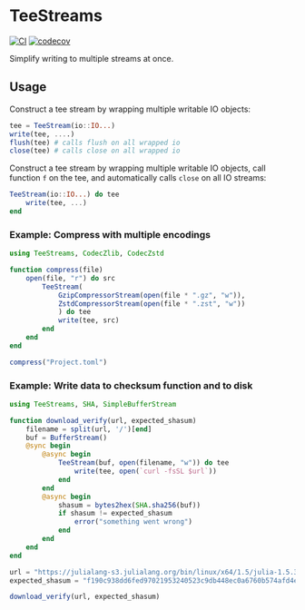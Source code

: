 # TeeStreams

[![CI][gh-actions-img]][gh-actions-url]
[![codecov][codecov-img]][codecov-url]

Simplify writing to multiple streams at once.

## Usage

Construct a tee stream by wrapping multiple writable IO objects:
```julia
tee = TeeStream(io::IO...)
write(tee, ....)
flush(tee) # calls flush on all wrapped io
close(tee) # calls close on all wrapped io
```

Construct a tee stream by wrapping multiple writable IO objects,
call function `f` on the tee, and automatically calls `close` on
all IO streams:
```julia
TeeStream(io::IO...) do tee
    write(tee, ...)
end
```

### Example: Compress with multiple encodings

```julia
using TeeStreams, CodecZlib, CodecZstd

function compress(file)
    open(file, "r") do src
        TeeStream(
            GzipCompressorStream(open(file * ".gz", "w")),
            ZstdCompressorStream(open(file * ".zst", "w"))
            ) do tee
            write(tee, src)
        end
    end
end

compress("Project.toml")
```

### Example: Write data to checksum function and to disk

```julia
using TeeStreams, SHA, SimpleBufferStream

function download_verify(url, expected_shasum)
    filename = split(url, '/')[end]
    buf = BufferStream()
    @sync begin
        @async begin
            TeeStream(buf, open(filename, "w")) do tee
                write(tee, open(`curl -fsSL $url`))
            end
        end
        @async begin
            shasum = bytes2hex(SHA.sha256(buf))
            if shasum != expected_shasum
                error("something went wrong")
            end
        end
    end
end

url = "https://julialang-s3.julialang.org/bin/linux/x64/1.5/julia-1.5.3-linux-x86_64.tar.gz"
expected_shasum = "f190c938dd6fed97021953240523c9db448ec0a6760b574afd4e9924ab5615f1"

download_verify(url, expected_shasum)
```


[gh-actions-img]: https://github.com/fredrikekre/TeeStreams.jl/actions/workflows/ci.yml/badge.svg?branch=master&event=push
[gh-actions-url]: https://github.com/fredrikekre/TeeStreams.jl/actions/workflows/ci.yml

[codecov-img]: https://codecov.io/gh/fredrikekre/TeeStreams.jl/branch/master/graph/badge.svg?token=K7C8OASVZR
[codecov-url]: https://codecov.io/gh/fredrikekre/TeeStreams.jl
